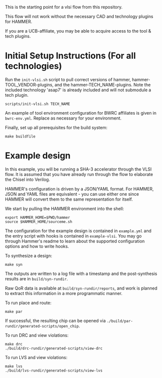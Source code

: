 This is the starting point for a vlsi flow from this repository.

This flow will not work without the necessary CAD and technology plugins for HAMMER.

If you are a UCB-affiliate, you may be able to acquire access to the tool & tech plugins.

# Initial Setup Instructions (For all technologies)
Run the `init-vlsi.sh` script to pull correct versions of hammer, hammer-TOOL\_VENDOR-plugins, and the hammer-TECH\_NAME-plugins. Note the included technology 'asap7' is already included and will not submodule a tech plugin.
```shell
scripts/init-vlsi.sh TECH_NAME
```

An example of tool environment configuration for BWRC affiliates is given in `bwrc-env.yml`. Replace as necessary for your environment.

Finally, set up all prerequisites for the build system:
```shell
make buildfile
```

# Example design
In this example, you will be running a SHA-3 accelerator through the VLSI flow. It is assumed that you have already run through the flow to elaborate the Chisel into Verilog.

HAMMER's configuration is driven by a JSON/YAML format. For HAMMER, JSON and YAML files are equivalent - you can use either one since HAMMER will convert them to the same representation for itself.

We start by pulling the HAMMER environment into the shell:

```shell
export HAMMER_HOME=$PWD/hammer
source $HAMMER_HOME/sourceme.sh
```

The configuration for the example design is contained in `example.yml` and the entry script with hooks is contained in `example-vlsi`. You may go through Hammer's readme to learn about the supported configuration options and how to write hooks.

To synthesize a design:

```shell
make syn
```

The outputs are written to a log file with a timestamp and the post-synthesis results are in `build/syn-rundir`.

Raw QoR data is available at `build/syn-rundir/reports`, and work is planned to extract this information in a more programmatic manner.

To run place and route:
```shell
make par
```

If successful, the resulting chip can be opened via `./build/par-rundir/generated-scripts/open_chip`.

To run DRC and view violations:
```shell
make drc
./build/drc-rundir/generated-scripts/view-drc
```

To run LVS and view violations:
```shell
make lvs
./build/lvs-rundir/generated-scripts/view-lvs
```
